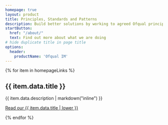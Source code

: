 ```yaml
---
homepage: true
layout: product
title: Principles, Standards and Patterns
description: Build better solutions by working to agreed Ofqual principles, standards and patterns
startButton:
  href: "/about/"
  text: Find out more about what we are doing
# hide duplicate title in page title
options:
  header:
    productName: 'Ofqual IM'
---
```

<div class="govuk-grid-row">
{% for item in homepageLinks %}
  <section class="govuk-grid-column-one-third-from-desktop govuk-!-margin-bottom-8">
    <h2 class="govuk-heading-m govuk-!-font-size-27">{{ item.data.title }}</h2>
    <p class="govuk-body">{{ item.data.description | markdown("inline") }}</p>
    <p class="govuk-body">
      <a class="govuk-link govuk-!-font-weight-bold" href="{{ item.url }}">
        Read our {{ item.data.title | lower }}
      </a>
    </p>
  </section>
{% endfor %}
</div>

